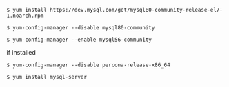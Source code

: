 
```
$ yum install https://dev.mysql.com/get/mysql80-community-release-el7-1.noarch.rpm
```

```
$ yum-config-manager --disable mysql80-community
```
```
$ yum-config-manager --enable mysql56-community
```

if installed 
```
$ yum-config-manager --disable percona-release-x86_64
```

```
$ yum install mysql-server
```
